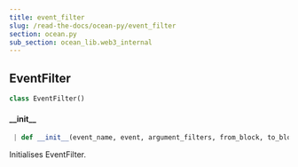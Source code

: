 ```yaml
---
title: event_filter
slug: /read-the-docs/ocean-py/event_filter
section: ocean.py
sub_section: ocean_lib.web3_internal
---
```

## EventFilter

```python
class EventFilter()
```

#### \_\_init\_\_

```python
 | def __init__(event_name, event, argument_filters, from_block, to_block, poll_interval=None)
```

Initialises EventFilter.

